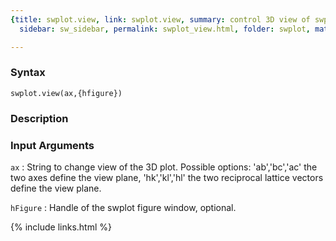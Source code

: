 ```yaml
---
{title: swplot.view, link: swplot.view, summary: control 3D view of swplot, keywords: sample,
  sidebar: sw_sidebar, permalink: swplot_view.html, folder: swplot, mathjax: 'true'}

---
```


### Syntax

`swplot.view(ax,{hfigure})`

### Description



### Input Arguments

`ax`
: String to change view of the 3D plot. Possible options:
      'ab','bc','ac'  the two axes define the view plane,
      'hk','kl','hl'  the two reciprocal lattice vectors define
                      the view plane.

`hFigure`
: Handle of the swplot figure window, optional.

{% include links.html %}

